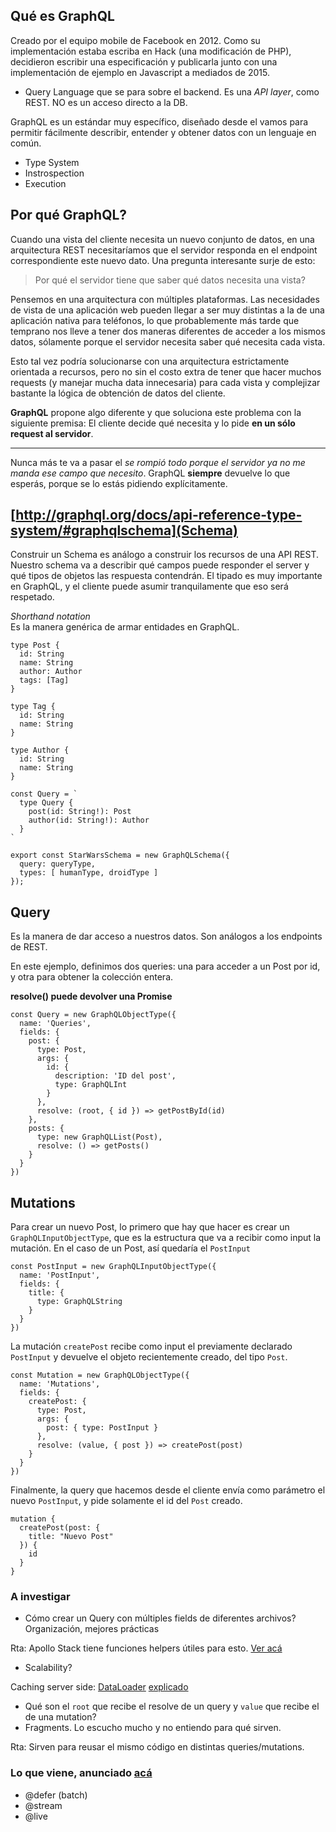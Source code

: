 ## Qué es GraphQL

Creado por el equipo mobile de Facebook en 2012. Como su implementación estaba escriba en Hack (una modificación de PHP), decidieron escribir una especificación y publicarla junto con una implementación de ejemplo en Javascript a mediados de 2015.

- Query Language que se para sobre el backend. Es una _API layer_, como REST. NO es un acceso directo a la DB.

GraphQL es un estándar muy específico, diseñado desde el vamos para permitir fácilmente describir, entender y obtener datos con un lenguaje en común.

- Type System
- Instrospection
- Execution

## Por qué GraphQL?

Cuando una vista del cliente necesita un nuevo conjunto de datos, en una arquitectura REST necesitaríamos que el servidor responda en el endpoint correspondiente este nuevo dato. Una pregunta interesante surje de esto:

> Por qué el servidor tiene que saber qué datos necesita una vista?

Pensemos en una arquitectura con múltiples plataformas. Las necesidades de vista de una aplicación web pueden llegar a ser muy distintas a la de una aplicación nativa para teléfonos, lo que probablemente más tarde que temprano nos lleve a tener dos maneras diferentes de acceder a los mismos datos, sólamente porque el servidor necesita saber qué necesita cada vista.

Esto tal vez podría solucionarse con una arquitectura estrictamente orientada a recursos, pero no sin el costo extra de tener que hacer muchos requests (y manejar mucha data innecesaria) para cada vista y complejizar bastante la lógica de obtención de datos del cliente.

**GraphQL** propone algo diferente y que soluciona este problema con la siguiente premisa: El cliente decide qué necesita y lo pide **en un sólo request al servidor**.

---

Nunca más te va a pasar el _se rompió todo porque el servidor ya no me manda ese campo que necesito_. GraphQL **siempre** devuelve lo que esperás, porque se lo estás pidiendo explícitamente.

## [http://graphql.org/docs/api-reference-type-system/#graphqlschema](Schema)
Construir un Schema es análogo a construir los recursos de una API REST. Nuestro schema va a describir qué campos puede responder el server y qué tipos de objetos las respuesta contendrán.
El tipado es muy importante en GraphQL, y el cliente puede asumir tranquilamente que eso será respetado.

*Shorthand notation*  
Es la manera genérica de armar entidades en GraphQL.

```
type Post {
  id: String
  name: String
  author: Author
  tags: [Tag]
}

type Tag {
  id: String
  name: String
}

type Author {
  id: String
  name: String
}

const Query = `
  type Query {
    post(id: String!): Post
    author(id: String!): Author
  }
`

export const StarWarsSchema = new GraphQLSchema({
  query: queryType,
  types: [ humanType, droidType ]
});
```

## Query

Es la manera de dar acceso a nuestros datos. Son análogos a los endpoints de REST.

En este ejemplo, definimos dos queries: una para acceder a un Post por id, y otra para obtener la colección entera.

**resolve() puede devolver una Promise**

```
const Query = new GraphQLObjectType({
  name: 'Queries',
  fields: {
    post: {
      type: Post,
      args: {
        id: {
          description: 'ID del post',
          type: GraphQLInt
        }
      },
      resolve: (root, { id }) => getPostById(id)
    },
    posts: {
      type: new GraphQLList(Post),
      resolve: () => getPosts()
    }
  }
})
```

## Mutations

Para crear un nuevo Post, lo primero que hay que hacer es crear un `GraphQLInputObjectType`, que es la estructura que va a recibir como input la mutación. En el caso de un Post, así quedaría el `PostInput`

```
const PostInput = new GraphQLInputObjectType({
  name: 'PostInput',
  fields: {
    title: {
      type: GraphQLString
    }
  }
})
```

La mutación `createPost` recibe como input el previamente declarado `PostInput` y devuelve el objeto recientemente creado, del tipo `Post`.

```
const Mutation = new GraphQLObjectType({
  name: 'Mutations',
  fields: {
    createPost: {
      type: Post,
      args: {
        post: { type: PostInput }
      },
      resolve: (value, { post }) => createPost(post)
    }
  }
})
```

Finalmente, la query que hacemos desde el cliente envía como parámetro el nuevo `PostInput`, y pide solamente el id del `Post` creado.

```
mutation {
  createPost(post: {
    title: "Nuevo Post"
  }) {
    id
  }
}
```

### A investigar

- Cómo crear un Query con múltiples fields de diferentes archivos? Organización, mejores prácticas

Rta: Apollo Stack tiene funciones helpers útiles para esto. [Ver acá](http://dev.apollodata.com/tools/graphql-tools/index.html)

- Scalability?

Caching server side: [DataLoader](https://github.com/facebook/dataloader) [explicado](http://gajus.com/blog/9/using-dataloader-to-batch-requests)

- Qué son el `root` que recibe el resolve de un query y `value` que recibe el de una mutation?
- Fragments. Lo escucho mucho y no entiendo para qué sirven.

Rta: Sirven para reusar el mismo código en distintas queries/mutations.

### Lo que viene, anunciado [acá](https://www.youtube.com/watch?v=ViXL0YQnioU)

- @defer (batch)
- @stream
- @live
